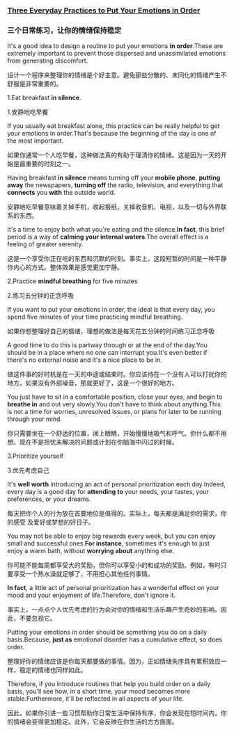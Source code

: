 ### [Three Everyday Practices to Put Your Emotions in Order](https://web.shanbay.com/reading/web-news/articles/bbvdne)
### 三个日常练习，让你的情绪保持稳定

It's a good idea to design a routine to put your emotions **in order**.These are extremely important to prevent those dispersed and unassimilated emotions from generating discomfort.

设计一个程序来整理你的情绪是个好主意。避免那些分散的、未同化的情绪产生不舒服是非常重要的。

1.Eat breakfast **in silence**.

1.安静地吃早餐

If you usually eat breakfast alone, this practice can be really helpful to get your emotions in order.That's because the beginning of the day is one of the most important.

如果你通常一个人吃早餐，这种做法真的有助于理清你的情绪。这是因为一天的开始是最重要的时刻之一。

Having breakfast **in silence** means turning off your **mobile phone**, **putting away** the newspapers, **turning off** the radio, television, and everything that **connects** you **with** the outside world.

安静地吃早餐意味着关掉手机，收起报纸，关掉收音机、电视，以及一切与外界联系的东西。

It's a time to enjoy both what you're eating and the silence.**In fact**, this brief period is a way of **calming your internal waters**.The overall effect is a feeling of greater serenity.

这是一个享受你正在吃的东西和沉默的时刻。事实上，这段短暂的时间是一种平静你内心的方式。整体效果是感觉更加宁静。

2.Practice **mindful breathing** for five minutes

2.练习五分钟的正念呼吸

If you want to put your emotions in order, the ideal is that every day, you spend five minutes of your time practicing mindful breathing.

如果你想整理好自己的情绪，理想的做法是每天花五分钟的时间练习正念呼吸

A good time to do this is partway through or at the end of the day.You should be in a place where no one can interrupt you.It's even better if there's no external noise and it's a nice place to be in.

做这件事的好时机是在一天的中途或结束时。你应该待在一个没有人可以打扰你的地方。如果没有外部噪音，那就更好了，这是一个很好的地方。

You just have to sit in a comfortable position, close your eyes, and begin to **breathe in** and out very slowly.You don't have to think about anything.This is not a time for worries, unresolved issues, or plans for later to be running through your mind.

你只需要坐在一个舒适的位置，闭上眼睛，开始慢慢地吸气和呼气。你什么都不用想。现在不是担忧未解决的问题或计划在你脑海中闪过的时候。

3.Prioritize yourself

3.优先考虑自己

It's **well worth** introducing an act of personal prioritization each day.Indeed, every day is a good day for **attending to** your needs, your tastes, your preferences, or your dreams.

每天把你个人的行为放在首要地位是值得的。实际上，每天都是满足你的需求，你的感受 及爱好或梦想的好日子。

You may not be able to enjoy big rewards every week, but you can enjoy small and successful ones.**For instance**, sometimes it's enough to just enjoy a warm bath, without **worrying about** anything else.

你可能不能每周都享受大的奖励，但你可以享受小的和成功的奖励。例如，有时只要享受一个热水澡就足够了，不用担心其他任何事情。

**In fact**, a little act of personal prioritization has a wonderful effect on your mood and your enjoyment of life.Therefore, don't ignore it.

事实上，一点点个人优先考虑的行为会对你的情绪和生活乐趣产生奇妙的影响。因此，不要忽视它。

Putting your emotions in order should be something you do on a daily basis.Because, **just as** emotional disorder has a cumulative effect, so does order.

整理好你的情绪应该是你每天都要做的事情。因为，正如情绪失序具有累积效应一样，稳定的情绪也同样如此。

Therefore, if you introduce routines that help you build order on a daily basis, you'll see how, in a short time, your mood becomes more stable.Furthermore, it'll be reflected in all aspects of your life.

因此，如果你引进一些习惯帮助你日常生活中保持有序，你会发现在短时间内，你的情绪会变得更加稳定。此外，它会反映在你生活的方方面面。
